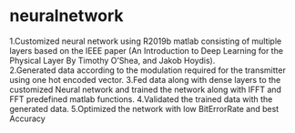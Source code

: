 # neuralnetwork
1.Customized neural network using R2019b matlab consisting of multiple layers based on the
IEEE paper (An Introduction to Deep Learning for the Physical Layer By Timothy O’Shea, and Jakob Hoydis).  
2.Generated data according to the modulation required for the transmitter using one hot encoded vector. 
3.Fed data along with dense layers to the customized Neural network and trained the network along with 
IFFT and FFT predefined matlab functions. 
4.Validated the trained data with the generated data.
5.Optimized the network with low BitErrorRate and best Accuracy
